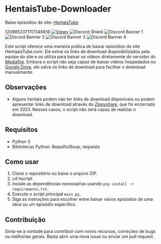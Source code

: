 # HentaisTube-Downloader
Baixe episódios do site: [HentaisTube](https://www.hentaistube.com)

1209853371117346816
[![Views](https://hits.sh/github.com/e43bhtd/hits.svg)](https://github.com/e43b/HentaisTube-Downloader/)
![Discord Shield](https://discordapp.com/api/guilds/1209853371117346816/widget.png?style=shield)
![Discord Banner 1](https://discordapp.com/api/guilds/1209853371117346816/widget.png?style=banner1)
![Discord Banner 2](https://discordapp.com/api/guilds/1209853371117346816/widget.png?style=banner2)
![Discord Banner 3](https://discordapp.com/api/guilds/1209853371117346816/widget.png?style=banner3)
![Discord Banner 4](https://discordapp.com/api/guilds/1209853371117346816/widget.png?style=banner4)

Este script oferece uma maneira prática de baixar episódios do site HentaaisTube.com. Ele extrai os links de download disponibilizados pela equipe do site e os utiliza para baixar os vídeos diretamente do servidor do [Mediafire](https://www.mediafire.com/). Embora o script não seja capaz de baixar vídeos hospedados no [Google Drive](https://drive.google.com/), ele salva os links de download para facilitar o download manualmente.

## Observações

- Alguns hentais podem não ter links de download disponíveis ou podem apresentar links de download através do [Zippyshare](https://www.zippyshare.com/), que foi encerrado em 2023. Nesses casos, o script não será capaz de realizar o download.

## Requisitos

- Python 3
- Bibliotecas Python: BeautifulSoup, requests

## Como usar

1. Clone o repositório ou baixe o arquivo ZIP.
2. cd hscript
3. Instale as dependências necessárias usando `pip install -r requirements.txt`.
4. Execute o script principal `main.py`.
5. Siga as instruções para escolher entre baixar vários episódios de uma obra ou um episódio específico.

## Contribuição

Sinta-se à vontade para contribuir com novos recursos, correções de bugs ou melhorias gerais. Basta abrir uma nova issue ou enviar um pull request.

